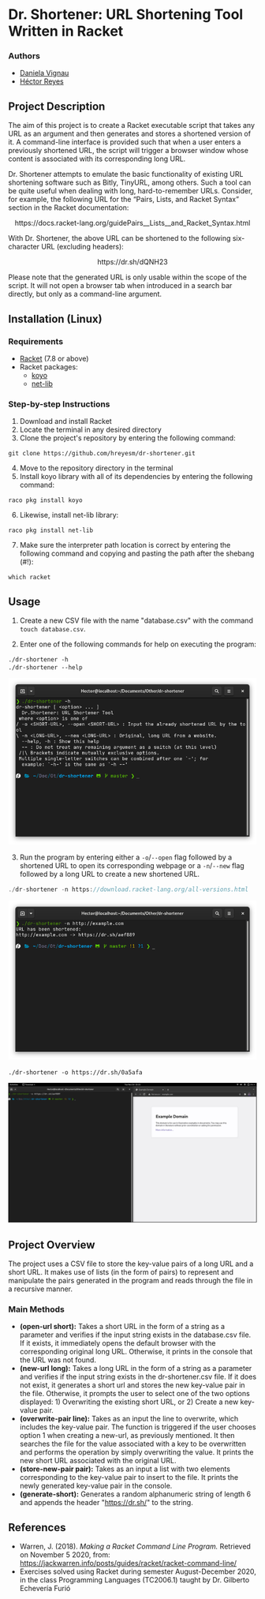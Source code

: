 # Dr. Shortener: URL Shortening Tool Written in Racket

### Authors
* [Daniela Vignau](https://github.com/dvigleo)
* [Héctor Reyes](https://github.com/hreyesm)

## Project Description
The aim of this project is to create a Racket executable script that takes any URL as an argument and then generates and stores a shortened version of it. A command-line interface is provided such that when a user enters a previously shortened URL, the script will trigger a browser window whose content is associated with its corresponding long URL.

Dr. Shortener attempts to emulate the basic functionality of existing URL shortening software such as Bitly, TinyURL, among others. Such a tool can be quite useful when dealing with long, hard-to-remember URLs. Consider, for example, the following URL for the “Pairs, Lists, and Racket Syntax” section in the Racket documentation:

<p align=center>https://docs.racket-lang.org/guidePairs__Lists__and_Racket_Syntax.html</p>
 
With Dr. Shortener, the above URL can be shortened to the following six-character URL (excluding headers):

<p align=center>https://dr.sh/dQNH23</p>

Please note that the generated URL is only usable within the scope of the script. It will not open a browser tab when introduced in a search bar directly, but only as a command-line argument.

## Installation (Linux)

### Requirements

* [Racket](https://download.racket-lang.org/all-versions.html) (7.8 or above)
* Racket packages:
    * [koyo](https://pkgs.racket-lang.org/package/koyo-lib)
    * [net-lib](https://pkgs.racket-lang.org/package/net-lib)

### Step-by-step Instructions
1. Download and install Racket
2. Locate the terminal in any desired directory
3. Clone the project's repository by entering the following command:
```
git clone https://github.com/hreyesm/dr-shortener.git
```
4. Move to the repository directory in the terminal
5. Install koyo library with all of its dependencies by entering the following command:
```
raco pkg install koyo
```
6. Likewise, install net-lib library:
```
raco pkg install net-lib
```
7. Make sure the interpreter path location is correct by entering the following command and copying and pasting the path after the shebang (#!):
```
which racket
```

## Usage
1. Create a new CSV file with the name "database.csv" with the command ```touch database.csv```.

2. Enter one of the following commands for help on executing the program:
```
./dr-shortener -h
./dr-shortener --help
```
![Help](./img/help.png)

3. Run the program by entering either a `-o`/`--open` flag followed by a shortened URL to open its corresponding webpage or a `-n`/`--new` flag followed by a long URL to create a new shortened URL.
```c
./dr-shortener -n https://download.racket-lang.org/all-versions.html
```
![New](./img/new.png)
```
./dr-shortener -o https://dr.sh/0a5afa
```
![Open](./img/open.png)

## Project Overview
The project uses a CSV file to store the key-value pairs of a long URL and a short URL. It makes use of lists (in the form of pairs) to represent and manipulate the pairs generated in the program and reads through the file in a recursive manner.

### Main Methods
* **(open-url short):** Takes a short URL in the form of a string as a parameter and verifies if the input string exists in the database.csv file. If it exists,  it immediately opens the default browser with the corresponding original long URL. Otherwise, it prints in the console that the URL was not found.
* **(new-url long):** Takes a long URL in the form of a string as a parameter and verifies if the input string exists in the dr-shortener.csv file. If it does not exist, it generates a short url and stores the new key-value pair in the file. Otherwise, it prompts the user to select one of the two options displayed: 1) Overwriting the existing short URL, or 2) Create a new key-value pair.
* **(overwrite-pair line):** Takes as an input the line to overwrite, which includes the key-value pair. The function is triggered if the user chooses option 1 when creating a new-url, as previously mentioned. It then searches the file for the value associated with a key to be overwritten and performs the operation by simply overwriting the value. It prints the new short URL associated with the original URL. 
* **(store-new-pair pair):** Takes as an input a list with two elements corresponding to the key-value pair to insert to the file. It prints the newly generated key-value pair in the console.
* **(generate-short):** Generates a random alphanumeric string of length 6 and appends the header "https://dr.sh/" to the string.

## References
* Warren, J. (2018). _Making a Racket Command Line Program._ Retrieved on November 5 2020, from: https://jackwarren.info/posts/guides/racket/racket-command-line/
* Exercises solved using Racket during semester August-December 2020, in the class Programming Languages (TC2006.1) taught by Dr. Gilberto Echevería Furió
